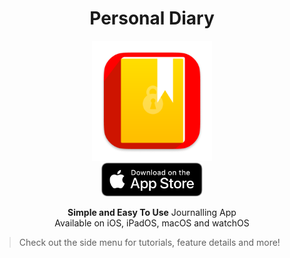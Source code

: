 <div align="center">
  <h1>Personal Diary</h1>
  <img src="_media/icon.png" alt="Personal Diary logo" width="192">
  <br />
  <a href="https://apps.apple.com/app/personal-diary-journal-app/id1052570257" target="_blank"><img src="/_media/download-on-the-app-store.svg" alt="Download on the App Store" width="162"></a>
  <p>
    <strong>Simple and Easy To Use</strong> Journalling App
    <br />
    Available on iOS, iPadOS, macOS and watchOS
  </p>
</div>

> Check out the side menu for tutorials, feature details and more!
